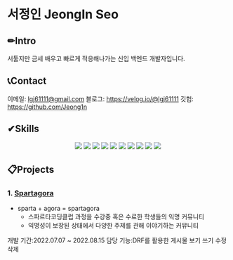 # 서정인 JeongIn Seo

## ✏Intro
서툴지만 금세 배우고 빠르게 적응해나가는 신입 백엔드 개발자입니다.

## 📞Contact
이메일: lgj61111@gmail.com
블로그: https://velog.io/@lgj61111
깃헙: https://github.com/Jeong1n

## ✔Skills
   <div align="center">
   <img src="https://img.shields.io/badge/Python-3776AB?style=for-the-badge&logo=Python&logoColor=white">
   <img src="https://img.shields.io/badge/Django-092E20?style=for-the-badge&logo=Django&logoColor=white">
   <img src="https://img.shields.io/badge/SQLite-003B57?style=for-the-badge&logo=SQLite&logoColor=white">
   <img src="https://img.shields.io/badge/Flask-000000?style=for-the-badge&logo=Flask&logoColor=white">
   <img src="https://img.shields.io/badge/JavaScript-F7DF1E?style=for-the-badge&logo=JavaScript&logoColor=white">
   <img src="https://img.shields.io/badge/HTML5-E34F26?style=for-the-badge&logo=HTML5&logoColor=white">
   <img src="https://img.shields.io/badge/CSS3-1572B6?style=for-the-badge&logo=CSS3&logoColor=white">
   <img src="https://img.shields.io/badge/MySQL-4479A1?style=for-the-badge&logo=MySQL&logoColor=white">
   <img src="https://img.shields.io/badge/MongoDB-7A248?style=for-the-badge&logo=MongoDB&logoColor=white">
   <img src="https://img.shields.io/badge/jQuery-0769AD?style=for-the-badge&logo=jQuery&logoColor=white">
  </div>
  
## 📋Projects
### 1. <a href="https://github.com/Jeong1n/Spartagora_Back" >Spartagora</a>
* sparta + agora = spartagora
   * 스파르타코딩클럽 과정을 수강중 혹은 수료한 학생들의 익명 커뮤니티
   * 익명성이 보장된 상태에서 다양한 주제를 관해 이야기하는 커뮤니티

개발 기간:2022.07.07 ~ 2022.08.15
담당 기능:DRF를 활용한 게시물 보기 쓰기 수정 삭제
